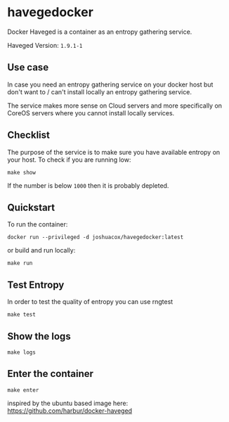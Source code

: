 # havegedocker

Docker Haveged is a container as an entropy gathering service.

Haveged Version: `1.9.1-1`


## Use case

In case you need an entropy gathering service on your docker host but don't want to / can't install locally an entropy gathering service.

The service makes more sense on Cloud servers and more specifically on CoreOS servers where you cannot install locally services.

## Checklist

The purpose of the service is to make sure you have available entropy on your host. To check if you are running low:

```
make show
```

If the number is below `1000` then it is probably depleted.

## Quickstart

To run the container:

```
docker run --privileged -d joshuacox/havegedocker:latest
```
or build and run locally:
```
make run
```

## Test Entropy

In order to test the quality of entropy you can use rngtest
```
make test
```

## Show the logs
```
make logs
```

## Enter the container
```
make enter
```

inspired by the ubuntu based image here:
https://github.com/harbur/docker-haveged
